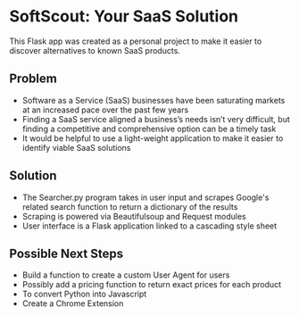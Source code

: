 # SoftScout: Your SaaS Solution

This Flask app was created as a personal project to make it easier to discover alternatives to known SaaS products.


## Problem

- Software as a Service (SaaS) businesses have been saturating markets at an increased pace over the past few years
- Finding a SaaS service aligned a business’s needs isn’t very difficult, but finding a competitive and comprehensive option can be a timely task
- It would be helpful to use a light-weight application to make it easier to identify viable SaaS solutions


## Solution

- The Searcher.py program takes in user input and scrapes Google's related search function to return a dictionary of the results
- Scraping is powered via Beautifulsoup and Request modules
- User interface is a Flask application linked to a cascading style sheet


## Possible Next Steps

- Build a function to create a custom User Agent for users
- Possibly add a pricing function to return exact prices for each product
- To convert Python into Javascript
- Create a Chrome Extension
